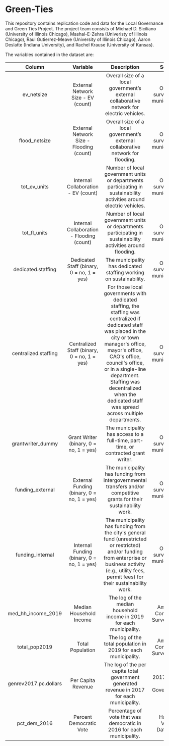 # Green-Ties

This repository contains replication code and data for the Local Governance and Green Ties Project. The project team consists of Michael D. Siciliano (University of Illinois Chicago), Mashal-E-Zehra (Univeristy of Illinois Chicago), Raul Gutierrez-Meave (University of Illinois Chicago), Aaron Deslatte (Indiana University), and Rachel Krause (University of Kansas). 

The variables contained in the dataset are:

|        Column         |                  Variable                   |                                                                                                                                                            Description                                                                                                                                                            |                Source                 |
|:-------------:|:--------------:|:----------------------:|:--------------:|
|      ev_netsize       |     External Network Size - EV (count)      |                                                                                                                    Overall size of a local government’s external collaborative network for electric vehicles.                                                                                                                     | Original survey of US municipalities. |
|     flood_netsize     |  External Network Size - Flooding (count)   |                                                                                                                         Overall size of a local government’s external collaborative network for flooding.                                                                                                                         | Original survey of US municipalities. |
|     tot_ev_units      |     Internal Collaboration - EV (count)     |                                                                                                       Number of local government units or departments participating in sustainability activities around electric vehicles.                                                                                                        | Original survey of US municipalities. |
|     tot_fl_units      |  Internal Collaboration - Flooding (count)  |                                                                                                            Number of local government units or departments participating in sustainability activities around flooding.                                                                                                            | Original survey of US municipalities. |
|  dedicated.staffing   |  Dedicated Staff (binary, 0 = no, 1 = yes)  |                                                                                                                                The municipality has dedicated staffing working on sustainability.                                                                                                                                 | Original survey of US municipalities. |
| centralized.staffing  | Centralized Staff (binary, 0 = no, 1 = yes) | For those local governments with dedicated staffing, the staffing was centralized if dedicated staff was placed in the city or town manager's office, mayor's office, CAO's office, council's office, or in a single-line department. Staffing was decentralized when the dedicated staff was spread across multiple departments. | Original survey of US municipalities. |
|   grantwriter_dummy   |   Grant Writer (binary, 0 = no, 1 = yes)    |                                                                                                                        The municipality has access to a full-time, part-time, or contracted grant writer.                                                                                                                         | Original survey of US municipalities. |
|   funding_external    | External Funding (binary, 0 = no, 1 = yes)  |                                                                                                      The municipality has funding from intergovernmental transfers and/or competitive grants for their sustainability work.                                                                                                       | Original survey of US municipalities. |
|   funding_internal    | Internal Funding (binary, 0 = no, 1 = yes)  |                                                            The municipality has funding from the city's general fund (unrestricted or restricted) and/or funding from enterprise or business activity (e.g., utility fees, permit fees) for their sustainability work.                                                            | Original survey of US municipalities. |
|  med_hh_income_2019   |           Median Household Income           |                                                                                                                               The log of the median household income in 2019 for each municipality.                                                                                                                               |   American Community Survey (ACS).    |
|     total_pop2019     |              Total Population               |                                                                                                                                  The log of the total population in 2019 for each municipality.                                                                                                                                   |   American Community Survey (ACS).    |
| genrev2017.pc.dollars |             Per Capita Revenue              |                                                                                                                    The log of the per capita total government generated revenue in 2017 for each municipality.                                                                                                                    |      2017 Census of Governments.      |
|     pct_dem_2016      |           Percent Democratic Vote           |                                                                                                                               Percentage of vote that was democratic in 2016 for each municipality.                                                                                                                               |       Harvard Voting Database.        |
